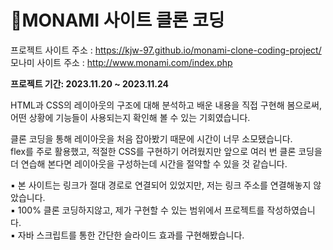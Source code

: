 # 🔎MONAMI 사이트 클론 코딩
프로젝트 사이트 주소 : https://kjw-97.github.io/monami-clone-coding-project/<br>
모나미 사이트 주소 : http://www.monami.com/index.php

<b>프로젝트 기간: 2023.11.20 ~ 2023.11.24</b>

HTML과 CSS의 레이아웃의 구조에 대해 분석하고 배운 내용을 직접 구현해 봄으로써,
어떤 상황에 기능들이 사용되는지 확인해 볼 수 있는 기회였습니다.

클론 코딩을 통해 레이아웃을 처음 잡아봤기 때문에 시간이 너무 소모됐습니다.<br>
flex를 주로 활용했고, 적절한 CSS를 구현하기 어려웠지만 앞으로 여러 번 클론 코딩을 더 연습해 본다면 레이아웃을 구성하는데
시간을 절약할 수 있을 것 같습니다.

▪ 본 사이트는 링크가 절대 경로로 연결되어 있었지만, 저는 링크 주소를 연결해놓지 않았습니다.<br>
▪ 100% 클론 코딩하지않고, 제가 구현할 수 있는 범위에서 프로젝트를 작성하였습니다. <br>
▪ 자바 스크립트를 통한 간단한 슬라이드 효과를 구현해봤습니다.
